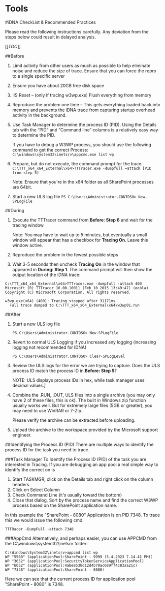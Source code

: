 # Tools

#iDNA CheckList & Recommended Practices 

Please read the following instructions carefully.  Any deviation from the steps below could result in delayed analysis. 

[[_TOC_]]


##Before 

1. Limit activity from other users as much as possible to help eliminate noise and reduce the size of trace. Ensure that you can force the repro to a single specific server
1. Ensure you have about 20GB free disk space 
1. IIS Reset – (only if tracing w3wp.exe) Flush everything from memory 
1. Reproduce the problem one time – This gets everything loaded back into memory and prevents the iDNA trace from capturing startup overhead activity in the background. 
1. Use Task Manager to determine the process ID (PID).  Using the Details tab with the “PID” and “Command line” columns is a relatively easy way to determine the PID. 
 
    If you have to debug a W3WP process, you should use the following command to get the correct Process: 
    ```C:\windows\system32\inetsrv\appcmd.exe list wp ```
 
1. Prepare, but do not execute, the command prompt for the trace.   
```C:\TTT_x64_x64_External\x64>TTTracer.exe -dumpfull –attach [PID from step 5] ```

   Note: Ensure that you're in the x64 folder as all SharePoint processes are 64bit. 

1. Start a new ULS log file 
```PS C:\Users\Administrator.CONTOSO> New-SPLogFile```
 
##During 
1. Execute the TTTracer command from **Before: Step 6** and wait for the tracing window

    Note: You may have to wait up to 5 minutes, but eventually a small window will appear that has a checkbox for **Tracing On**. Leave this window active.


1. Reproduce the problem in the fewest possible steps 
1. Wait 3-5 seconds then uncheck **Tracing On** in the window that appeared in **During: Step 1**. 
    The command prompt will then show the output location of the iDNA trace: 
``` 
C:\TTT_x64_x64_External\x64>TTTracer.exe -dumpfull -attach 400 
Microsoft (R) TTTracer 10.00.10011 (Feb 10 2015 13:49:47) (oobla) 
Copyright (C) Microsoft Corporation. All rights reserved. 
 
w3wp.exe(x64) (400): Tracing stopped after 31171ms 
  Full trace dumped to C:\TTT_x64_x64_External\x64\w3wp01.run 
```
 
##After 
1. Start a new ULS log file 

   ```PS C:\Users\Administrator.CONTOSO> New-SPLogFile ```
1. Revert to normal ULS Logging if you increased any logging (increasing logging not recommended for IDNA)

   ```PS C:\Users\Administrator.CONTOSO> Clear-SPLogLevel ```

1. Review the ULS logs for the error we are trying to capture.  Does the ULS process ID match the process ID in **Before: Step 5**? 

   NOTE: ULS displays process IDs in hex, while task manager uses decimal values.] 

1. Combine the .RUN, .OUT, ULS  files into a single archive (you may only have 2 of these files, this is ok).  The built in Windows zip function usually works well.  But for extremely large files (5GB or greater), you may need to use WinRAR or 7-Zip.  
 
    Please verify the archive can be extracted before uploading. 
 
1. Upload the archive to the workspace provided by the Microsoft support engineer. 

##Identifying the Process ID (PID)
There are multiple ways to identify the process ID for the task you need to trace. 

###Task Manager
To Identify the Process ID (PID) of the task you are interested in Tracing. If you are debugging an app pool a real simple way to identify the correct on is
1. Start TASKMGR, click on the Details tab and right click on the column headers. 
1. Click on Select Column
1. Check Command Line (it's usually toward the bottom)
1. Close that dialog, Sort by the process name and find the correct W3WP process based on the SharePoint application name. 

In this example the "SharePoint - 8080" Application is on PID 7348. To trace this we would issue the following cmd:

```TTTRacer -DumpFull -attach 7348```

###AppCmd
Alternatively, and perhaps easier, you can use APPCMD from the C:\windows\system32\inetsrv folder:

```
C:\Windows\System32\inetsrv>appcmd list wp
WP "5560" (applicationPool:SharePoint - 9999 (5.4.2023 7.14.41 PM))
WP "3652" (applicationPool:SecurityTokenServiceApplicationPool)
WP "6052" (applicationPool:4abe8530d12d4b70ac089ff4c83aa21c)
WP "7348" (applicationPool:SharePoint - 8080)
```

Here we can see that the current process ID for application pool "SharePoint - 8080" is 7348. 
